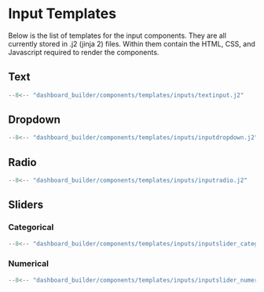 # Input Templates

Below is the list of templates for the input components. They are all currently stored in .j2 (jinja 2) files. Within them contain the HTML, CSS, and Javascript required to render the components.

## Text 

```python
--8<-- "dashboard_builder/components/templates/inputs/textinput.j2"
```

## Dropdown 

```python
--8<-- "dashboard_builder/components/templates/inputs/inputdropdown.j2"
```

## Radio 

```python
--8<-- "dashboard_builder/components/templates/inputs/inputradio.j2"
```

## Sliders

### Categorical 

```python
--8<-- "dashboard_builder/components/templates/inputs/inputslider_categorical.j2"
```

### Numerical

```python
--8<-- "dashboard_builder/components/templates/inputs/inputslider_numerical.j2"
```

